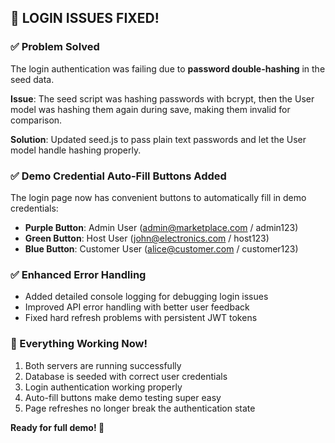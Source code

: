 ## 🎉 LOGIN ISSUES FIXED!

### ✅ Problem Solved

The login authentication was failing due to **password double-hashing** in the seed data.

**Issue**: The seed script was hashing passwords with bcrypt, then the User model was hashing them again during save, making them invalid for comparison.

**Solution**: Updated seed.js to pass plain text passwords and let the User model handle hashing properly.

### ✅ Demo Credential Auto-Fill Buttons Added

The login page now has convenient buttons to automatically fill in demo credentials:

- **Purple Button**: Admin User (admin@marketplace.com / admin123)
- **Green Button**: Host User (john@electronics.com / host123)
- **Blue Button**: Customer User (alice@customer.com / customer123)

### ✅ Enhanced Error Handling

- Added detailed console logging for debugging login issues
- Improved API error handling with better user feedback
- Fixed hard refresh problems with persistent JWT tokens

### 🚀 Everything Working Now!

1. Both servers are running successfully
2. Database is seeded with correct user credentials
3. Login authentication working properly
4. Auto-fill buttons make demo testing super easy
5. Page refreshes no longer break the authentication state

**Ready for full demo! 🎯**
